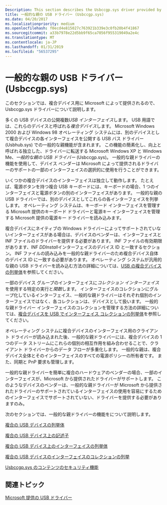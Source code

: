 ```yaml
---
Description: This section describes the Usbccgp.sys driver provided by Microsoft for composite devices.
title: 一般的な親の USB ドライバー (Usbccgp.sys)
ms.date: 04/20/2017
ms.localizationpriority: medium
ms.openlocfilehash: f0ecd4e815027c763921b339e3c0fb20b4f41867
ms.sourcegitcommit: a33b7978e22d5bb9f65ca7056f955319049a2e4c
ms.translationtype: MT
ms.contentlocale: ja-JP
ms.lasthandoff: 01/31/2019
ms.locfileid: "56537295"
---
```

# <a name="usb-generic-parent-driver-usbccgpsys"></a>一般的な親の USB ドライバー (Usbccgp.sys)


このセクションでは、複合デバイス用に Microsoft によって提供されるので、Usbccgp.sys ドライバーについて説明します。

多くの USB デバイスの公開複数*USB インターフェイス*します。 USB 用語では、これらのデバイスと呼ばれる*複合デバイス*します。 Microsoft Windows 2000 および Windows 98 オペレーティング システムには、別のデバイスとして複合デバイスの各インターフェイスを公開する USB バス ドライバー (Usbhub.sys) での一般的な親機能が含まれます。 この機能の簡素化し、向上と呼ばれる独立した、ドライバーに転送する Microsoft Windows XP と Windows Me、*一般的な親の USB ドライバー* (Usbccgp.sys)。 一般的な親ドライバーの機能を使用して、デバイス ベンダーは Microsoft によって提供されるドライバーのサポートの一部のインターフェイスの選択的に使用を行うことができます。

いくつかの複合デバイスのインターフェイスは独立して動作します。 たとえば、電源ボタンを持つ複合 USB キーボードには、キーボードの場合、1 つのインターフェイスと電源ボタンの別のインターフェイスがあります。 一般的な親の USB ドライバーでは、別のデバイスとしてこれらの各インターフェイスを列挙します。 オペレーティング システムは、キーボード インターフェイスを管理する Microsoft 提供のキーボード ドライバーと電源キー インターフェイスを管理する Microsoft 提供の電源キー ドライバーを読み込みます。

複合デバイスにネイティブの Windows ドライバーによってサポートされていないインターフェイスがある場合は、デバイスのベンダーは、インターフェイスと INF ファイルのドライバーを提供する必要があります。 INF ファイルの有効期限があります、INF *DDInstall*インターフェイスのデバイス ID と一致するセクション。 INF ファイルの読み込みを一般的な親ドライバーのため複合デバイス自体のデバイス ID に一致する必要があります。 オペレーティング システムが汎用的な親の USB ドライバーを読み込む方法の詳細については、[USB の複合デバイスの列挙体](enumeration-of-the-composite-parent-device.md)を参照してください。

一部のデバイス グループのインターフェイスに*コレクション インターフェイス*を使用する特定の実行と*関数*します。 インターフェイスのコレクションにグループ化しているインターフェイス、一般的な親ドライバーはそれぞれ個別のインターフェイスではなく、各コレクションは、デバイスとして扱います。 一般的な親ドライバー インターフェイスのコレクションを管理する方法の詳細については、[複合デバイスを USB でインターフェイス コレクションの列挙体](support-for-interface-collections.md)を参照してください。

オペレーティング システムに複合デバイスのインターフェイス用のクライアント ドライバーが読み込まれた後、一般的な親ドライバーには、複合デバイスの 1 つのデータ ストリームにこれらの個別の相互作用を組み合わせることで、クライアント ドライバーからのデータ フローが多重化します。 一般的な親は、複合デバイス全体とそのインターフェイスのすべての電源ポリシーの所有者です。 また、同期と PnP 要求も管理します。

一般的な親ドライバーを簡単に複合のハードウェアのベンダーの場合、一部のインターフェイスが、Microsoft から提供されたドライバーがサポートします。 このようなデバイスのベンダーは、一般的な親ドライバーが Microsoft から提供されたドライバーのサポートされているインターフェイスの使用を容易にするためのインターフェイスでサポートされていない、ドライバーを提供する必要がありますのみ。

次のセクションでは、一般的な親ドライバーの機能をについて説明します。

[複合の USB デバイスの列挙体](enumeration-of-the-composite-parent-device.md)

[複合の USB デバイス上の記述子](descriptors-on-composite-usb-devices.md)

[複合の USB デバイス上のインターフェイスの列挙体](enumeration-of-interfaces-not-grouped-in-collections.md)

[複合の USB デバイスのインターフェイスのコレクションの列挙](support-for-interface-collections.md)

[Usbccgp.sys のコンテンツのセキュリティ機能](content-security-features-in-the-composite-client-generic-parent-drive.md)

## <a name="related-topics"></a>関連トピック
[Microsoft 提供の USB ドライバー](system-supplied-usb-drivers.md)  



